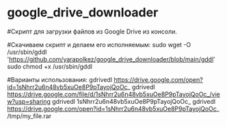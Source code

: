 # google_drive_downloader
#Скрипт для загрузки файлов из Google Drive из консоли.

#Скачиваем скрипт и делаем его исполняемым:
sudo wget -O /usr/sbin/gddl 'https://github.com/yarapolkez/google_drive_downloader/blob/main/gddl'
sudo chmod +x /usr/sbin/gddl

#Варианты использования:
gdrivedl https://drive.google.com/open?id=1sNhrr2u6n48vb5xuOe8P9pTayojQoOc_
gdrivedl https://drive.google.com/file/d/1sNhrr2u6n48vb5xuOe8P9pTayojQoOc_/view?usp=sharing
gdrivedl 1sNhrr2u6n48vb5xuOe8P9pTayojQoOc_
gdrivedl https://drive.google.com/open?id=1sNhrr2u6n48vb5xuOe8P9pTayojQoOc_ /tmp/my_file.rar

